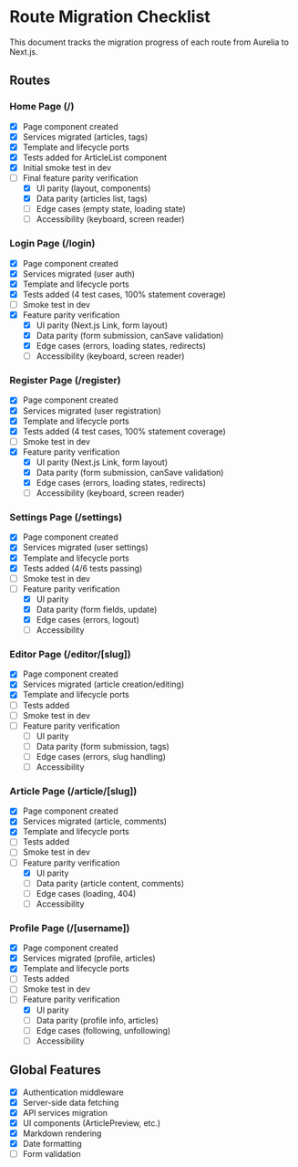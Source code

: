 # Route Migration Checklist

This document tracks the migration progress of each route from Aurelia to Next.js.

## Routes

### Home Page (/)
- [x] Page component created
- [x] Services migrated (articles, tags)
- [x] Template and lifecycle ports
- [x] Tests added for ArticleList component
- [x] Initial smoke test in dev
- [ ] Final feature parity verification
  - [x] UI parity (layout, components)
  - [x] Data parity (articles list, tags)
  - [ ] Edge cases (empty state, loading state)
  - [ ] Accessibility (keyboard, screen reader)

### Login Page (/login)
- [x] Page component created
- [x] Services migrated (user auth)
- [x] Template and lifecycle ports
- [x] Tests added (4 test cases, 100% statement coverage)
- [ ] Smoke test in dev
- [x] Feature parity verification
  - [x] UI parity (Next.js Link, form layout)
  - [x] Data parity (form submission, canSave validation)
  - [x] Edge cases (errors, loading states, redirects)
  - [ ] Accessibility (keyboard, screen reader)

### Register Page (/register)
- [x] Page component created
- [x] Services migrated (user registration)
- [x] Template and lifecycle ports
- [x] Tests added (4 test cases, 100% statement coverage)
- [ ] Smoke test in dev
- [x] Feature parity verification
  - [x] UI parity (Next.js Link, form layout)
  - [x] Data parity (form submission, canSave validation)
  - [x] Edge cases (errors, loading states, redirects)
  - [ ] Accessibility (keyboard, screen reader)

### Settings Page (/settings)
- [x] Page component created
- [x] Services migrated (user settings)
- [x] Template and lifecycle ports
- [x] Tests added (4/6 tests passing)
- [ ] Smoke test in dev
- [ ] Feature parity verification
  - [x] UI parity
  - [x] Data parity (form fields, update)
  - [x] Edge cases (errors, logout)
  - [ ] Accessibility

### Editor Page (/editor/[slug])
- [x] Page component created
- [x] Services migrated (article creation/editing)
- [x] Template and lifecycle ports
- [ ] Tests added
- [ ] Smoke test in dev
- [ ] Feature parity verification
  - [ ] UI parity
  - [ ] Data parity (form submission, tags)
  - [ ] Edge cases (errors, slug handling)
  - [ ] Accessibility

### Article Page (/article/[slug])
- [x] Page component created
- [x] Services migrated (article, comments)
- [x] Template and lifecycle ports
- [ ] Tests added
- [ ] Smoke test in dev
- [ ] Feature parity verification
  - [x] UI parity
  - [ ] Data parity (article content, comments)
  - [ ] Edge cases (loading, 404)
  - [ ] Accessibility

### Profile Page (/[username])
- [x] Page component created
- [x] Services migrated (profile, articles)
- [x] Template and lifecycle ports
- [ ] Tests added
- [ ] Smoke test in dev
- [ ] Feature parity verification
  - [x] UI parity
  - [ ] Data parity (profile info, articles)
  - [ ] Edge cases (following, unfollowing)
  - [ ] Accessibility

## Global Features
- [x] Authentication middleware
- [x] Server-side data fetching
- [x] API services migration
- [x] UI components (ArticlePreview, etc.)
- [x] Markdown rendering
- [x] Date formatting
- [ ] Form validation
